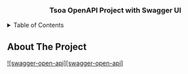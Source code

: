  <h3 align="center">Tsoa OpenAPI Project with Swagger UI</h3>

<!-- TABLE OF CONTENTS -->
<details>
  <summary>Table of Contents</summary>
  <ol>
    <li>
      <a href="#about-the-project">About The Project</a>
      <ul>
        <li><a href="#built-with">Built With</a></li>
      </ul>
    </li>
    <li>
      <a href="#getting-started">Getting Started</a>
      <ul>
        <li><a href="#prerequisites">Prerequisites</a></li>
        <li><a href="#installation">Installation</a></li>
      </ul>
    </li>
    <li><a href="#usage">Usage</a></li>
   
   
  </ol>
</details>
<!-- ![swagger open api](https://github.com/NishantCoder108/tsoa-open-api/assets/69218488/e9a54504-fe89-4208-a8c8-11b707eaceca) -->

<!-- ABOUT THE PROJECT -->

## About The Project

[![swagger-open-api][swagger-open-api]](https://github.com/NishantCoder108/tsoa-open-api/assets/69218488/e9a54504-fe89-4208-a8c8-11b707eaceca)

